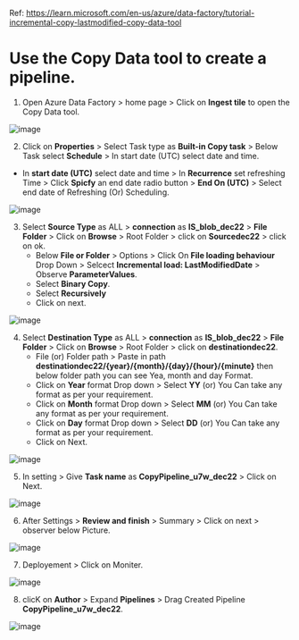 Ref: https://learn.microsoft.com/en-us/azure/data-factory/tutorial-incremental-copy-lastmodified-copy-data-tool

# Use the Copy Data tool to create a pipeline.

1. Open Azure Data Factory > home page > Click on **Ingest tile** to open the Copy Data tool.

![image](https://user-images.githubusercontent.com/20516321/211182064-86b55df4-95b9-44ca-9ff8-e7162326c7f3.png)

2. Click on **Properties** > Select Task type as **Built-in Copy task** > Below Task select **Schedule** > In start date (UTC) select date and time.

  * In **start date (UTC)** select date and time > In **Recurrence** set refreshing Time > Click **Spicfy** an end date radio button > **End On (UTC)** > Select end date 
    of Refreshing (Or) Scheduling.

![image](https://user-images.githubusercontent.com/20516321/211182803-c63e1318-5a10-4f3b-bb7f-7b833a5507d9.png)

3. Select **Source Type** as ALL > **connection** as **IS_blob_dec22** > **File Folder** > Click on **Browse** > Root Folder > click on **Sourcedec22** > click on ok.
   * Below **File or Folder** > Options > Click On **File loading behaviour** Drop Down > Selcect **Incremental load: LastModifiedDate** > Observe **ParameterValues**. 
   * Select **Binary Copy**.
   * Select **Recursively**
   * Click on next.

![image](https://user-images.githubusercontent.com/20516321/211183601-a5c0e277-1e6b-4216-90c0-dc25fb8d5326.png)


4. Select **Destination Type** as ALL > **connection** as **IS_blob_dec22** > **File Folder** > Click on **Browse** > Root Folder > click on **destinationdec22**.
   * File (or) Folder path > Paste in path **destinationdec22/{year}/{month}/{day}/{hour}/{minute}** then below folder path you can see Yea, month and day Format.
   * Click on **Year** format Drop down > Select **YY** (or) You Can take any format as per your requirement.
   * Click on **Month** format Drop down > Select **MM** (or) You Can take any format as per your requirement.
   * Click on **Day** format Drop down > Select **DD** (or) You Can take any format as per your requirement.
   * Click on Next.

![image](https://user-images.githubusercontent.com/20516321/211186208-35580b73-b829-4701-a0f5-3ccec5efb99d.png)


5. In setting > Give **Task name** as **CopyPipeline_u7w_dec22** > Click on Next.

![image](https://user-images.githubusercontent.com/20516321/211186311-af922da6-d3e4-45b8-ace0-b379267107c3.png)


6. After Settings > **Review and finish** > Summary > Click on next > observer below Picture.

![image](https://user-images.githubusercontent.com/20516321/211186454-5b4b2996-8b24-4c49-ae6f-6f5aecb45392.png)

7. Deployement > Click on Moniter.

![image](https://user-images.githubusercontent.com/20516321/211186807-2c852e48-0c37-45b4-8a03-791c0a8cf58a.png)

8. clicK on **Author** > Expand **Pipelines** > Drag Created Pipeline **CopyPipeline_u7w_dec22**.

![image](https://user-images.githubusercontent.com/20516321/211186922-fc7e8b9c-a902-42fd-9731-a8a40c566030.png)


















